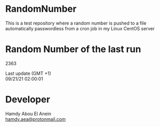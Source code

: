 # RandomNumber    
This is a test repository where a random number is pushed to a file automatically passwordless from a cron job in my Linux CentOS server    
# Random Number of the last run   
2363
      
Last update (GMT +1)    
09/21/21 02:00:01
# Developer    
Hamdy Abou El Anein   
hamdy.aea@protonmail.com
